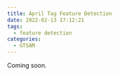 ```yaml
---
title: April Tag Feature Detection
date: 2022-02-13 17:12:21
tags:
  - feature detection
categories:
  - GTSAM
---
```


Coming soon.